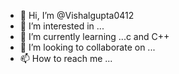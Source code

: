 - 👋 Hi, I’m @Vishalgupta0412
- 👀 I’m interested in ...
- 🌱 I’m currently learning ...c and C++
- 💞️ I’m looking to collaborate on ...
- 📫 How to reach me ...

<!---
Vishalgupta0412/Vishalgupta0412 is a ✨ special ✨ repository because its `README.md` (this file) appears on your GitHub profile.
You can click the Preview link to take a look at your changes.
--->
